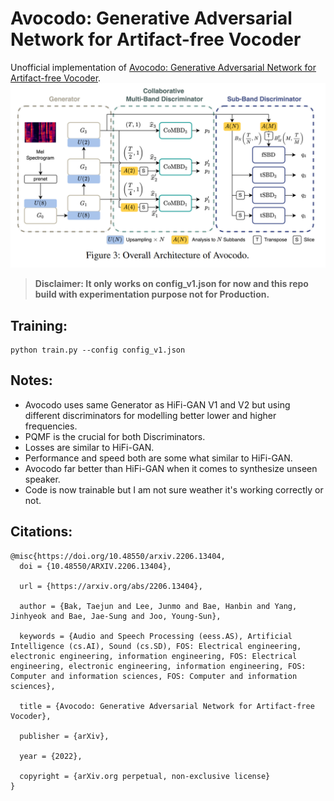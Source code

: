 # Avocodo: Generative Adversarial Network for Artifact-free Vocoder

Unofficial implementation of [Avocodo: Generative Adversarial Network for Artifact-free Vocoder](https://arxiv.org/abs/2206.13404).
![](avocodo_arch.png)

> **Disclaimer: It only works on config_v1.json for now and this repo build with experimentation purpose not for Production.**

## Training:
```
python train.py --config config_v1.json
```


## Notes:
* Avocodo uses same Generator as HiFi-GAN V1 and V2 but using different discriminators for modelling better lower and higher frequencies.
* PQMF is the crucial for both Discriminators.
* Losses are similar to HiFi-GAN.
* Performance and speed both are some what similar to HiFi-GAN.
* Avocodo far better than HiFi-GAN when it comes to synthesize unseen speaker.
* Code is now trainable but I am not sure weather it's working correctly or not.


## Citations:
```
@misc{https://doi.org/10.48550/arxiv.2206.13404,
  doi = {10.48550/ARXIV.2206.13404},
  
  url = {https://arxiv.org/abs/2206.13404},
  
  author = {Bak, Taejun and Lee, Junmo and Bae, Hanbin and Yang, Jinhyeok and Bae, Jae-Sung and Joo, Young-Sun},
  
  keywords = {Audio and Speech Processing (eess.AS), Artificial Intelligence (cs.AI), Sound (cs.SD), FOS: Electrical engineering, electronic engineering, information engineering, FOS: Electrical engineering, electronic engineering, information engineering, FOS: Computer and information sciences, FOS: Computer and information sciences},
  
  title = {Avocodo: Generative Adversarial Network for Artifact-free Vocoder},
  
  publisher = {arXiv},
  
  year = {2022},
  
  copyright = {arXiv.org perpetual, non-exclusive license}
}
```

